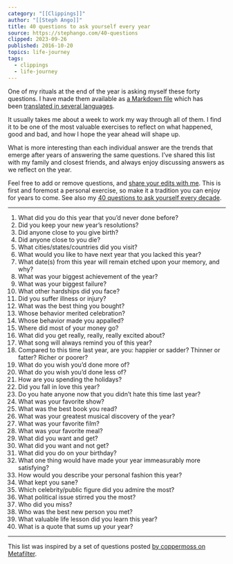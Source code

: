 ```yaml
---
category: "[[Clippings]]"
author: "[[Steph Ango]]"
title: 40 questions to ask yourself every year
source: https://stephango.com/40-questions
clipped: 2023-09-26
published: 2016-10-20
topics: life-journey
tags:
  - clippings
  - life-journey
---
```



One of my rituals at the end of the year is asking myself these forty questions. I have made them available as [a Markdown file](https://github.com/kepano/40-questions) which has been [translated in several languages](https://github.com/kepano/40-questions/tree/master/translations).

It usually takes me about a week to work my way through all of them. I find it to be one of the most valuable exercises to reflect on what happened, good and bad, and how I hope the year ahead will shape up.

What is more interesting than each individual answer are the trends that emerge after years of answering the same questions. I’ve shared this list with my family and closest friends, and always enjoy discussing answers as we reflect on the year.

Feel free to add or remove questions, and [share your edits with me](https://www.twitter.com/kepano). This is first and foremost a personal exercise, so make it a tradition you can enjoy for years to come. See also my [40 questions to ask yourself every decade](https://stephango.com/40-questions-decade).

---

1.  What did you do this year that you’d never done before?
2.  Did you keep your new year’s resolutions?
3.  Did anyone close to you give birth?
4.  Did anyone close to you die?
5.  What cities/states/countries did you visit?
6.  What would you like to have next year that you lacked this year?
7.  What date(s) from this year will remain etched upon your memory, and why?
8.  What was your biggest achievement of the year?
9.  What was your biggest failure?
10.  What other hardships did you face?
11.  Did you suffer illness or injury?
12.  What was the best thing you bought?
13.  Whose behavior merited celebration?
14.  Whose behavior made you appalled?
15.  Where did most of your money go?
16.  What did you get really, really, really excited about?
17.  What song will always remind you of this year?
18.  Compared to this time last year, are you: happier or sadder? Thinner or fatter? Richer or poorer?
19.  What do you wish you’d done more of?
20.  What do you wish you’d done less of?
21.  How are you spending the holidays?
22.  Did you fall in love this year?
23.  Do you hate anyone now that you didn’t hate this time last year?
24.  What was your favorite show?
25.  What was the best book you read?
26.  What was your greatest musical discovery of the year?
27.  What was your favorite film?
28.  What was your favorite meal?
29.  What did you want and get?
30.  What did you want and not get?
31.  What did you do on your birthday?
32.  What one thing would have made your year immeasurably more satisfying?
33.  How would you describe your personal fashion this year?
34.  What kept you sane?
35.  Which celebrity/public figure did you admire the most?
36.  What political issue stirred you the most?
37.  Who did you miss?
38.  Who was the best new person you met?
39.  What valuable life lesson did you learn this year?
40.  What is a quote that sums up your year?

---

This list was inspired by a set of questions posted [by coppermoss on Metafilter](http://ask.metafilter.com/254216/What-are-your-tools-and-rituals-for-reflecting-on-the-past-year).